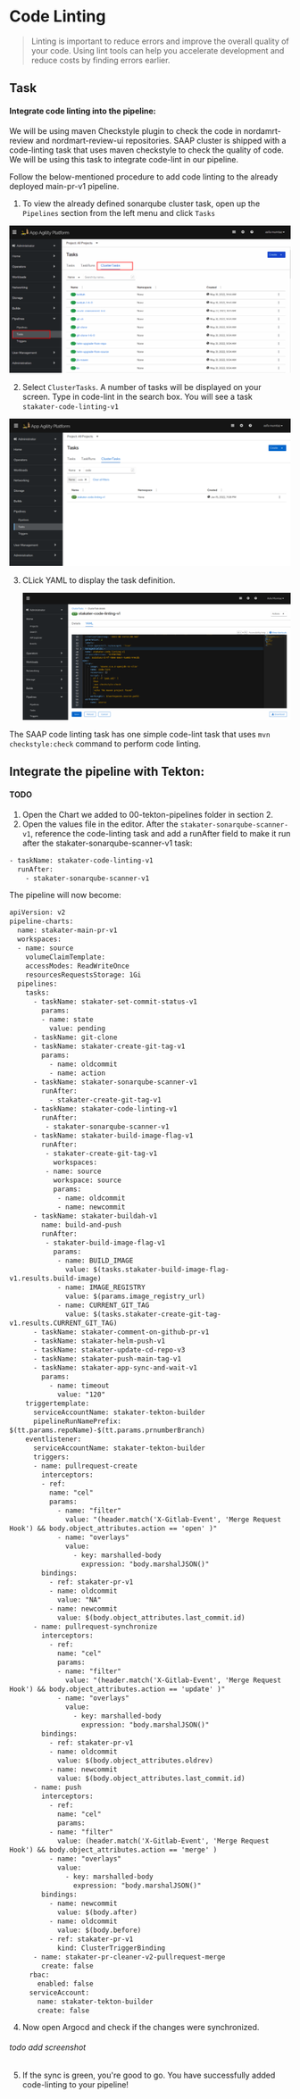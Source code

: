 # Code Linting
> Linting is important to reduce errors and improve the overall quality of your code. Using lint tools can help you accelerate development and reduce costs by finding errors earlier.

## Task

#### Integrate code linting into the pipeline:

We will be using maven Checkstyle plugin to check the code in nordamrt-review and nordmart-review-ui repositories.
SAAP cluster is shipped with a code-linting task that uses maven checkstyle to check the quality of code. We will be using this task to integrate code-lint in our pipeline.

Follow the below-mentioned procedure to add code linting to the already deployed main-pr-v1 pipeline.

1. To view the already defined sonarqube cluster task, open up the `Pipelines` section from the left menu and click `Tasks`
    
  ![cluster-tasks](./images/cluster-tasks.png)


2. Select `ClusterTasks`. A number of tasks will be displayed on your screen. Type in code-lint in the search box. You will see a task ` stakater-code-linting-v1`
   
  ![code-lint-task](./images/code-lint-task.png)

3. CLick YAML to display the task definition.

   ![code-lint-yaml](./images/code-lint-yaml.png)

The SAAP code linting task has one simple code-lint task that uses `mvn checkstyle:check` command to perform code linting.

## Integrate the pipeline with Tekton:
#### TODO
1. Open the Chart we added to 00-tekton-pipelines folder in section 2.
2. Open the values file in the editor. After the `stakater-sonarqube-scanner-v1`, reference the code-linting task and add a runAfter field to make it run after the stakater-sonarqube-scanner-v1 task:

```
- taskName: stakater-code-linting-v1
  runAfter:
    - stakater-sonarqube-scanner-v1

```
The pipeline will now become:
   ````
   apiVersion: v2
   pipeline-charts:
     name: stakater-main-pr-v1
     workspaces:
     - name: source
       volumeClaimTemplate:
       accessModes: ReadWriteOnce
       resourcesRequestsStorage: 1Gi
     pipelines:
       tasks:
         - taskName: stakater-set-commit-status-v1
           params:
           - name: state
             value: pending
         - taskName: git-clone
         - taskName: stakater-create-git-tag-v1
           params:
             - name: oldcommit
             - name: action
         - taskName: stakater-sonarqube-scanner-v1
           runAfter:
             - stakater-create-git-tag-v1
         - taskName: stakater-code-linting-v1
           runAfter:
            - stakater-sonarqube-scanner-v1
         - taskName: stakater-build-image-flag-v1
           runAfter:
            - stakater-create-git-tag-v1
              workspaces:
            - name: source
              workspace: source
              params:
               - name: oldcommit
               - name: newcommit
         - taskName: stakater-buildah-v1
           name: build-and-push
           runAfter:
            - stakater-build-image-flag-v1
              params:
               - name: BUILD_IMAGE
                 value: $(tasks.stakater-build-image-flag-v1.results.build-image)
               - name: IMAGE_REGISTRY
                 value: $(params.image_registry_url)
               - name: CURRENT_GIT_TAG
                 value: $(tasks.stakater-create-git-tag-v1.results.CURRENT_GIT_TAG)
         - taskName: stakater-comment-on-github-pr-v1
         - taskName: stakater-helm-push-v1
         - taskName: stakater-update-cd-repo-v3
         - taskName: stakater-push-main-tag-v1
         - taskName: stakater-app-sync-and-wait-v1
           params:
             - name: timeout
               value: "120"
       triggertemplate:
         serviceAccountName: stakater-tekton-builder
         pipelineRunNamePrefix: $(tt.params.repoName)-$(tt.params.prnumberBranch)
       eventlistener:
         serviceAccountName: stakater-tekton-builder
         triggers:
         - name: pullrequest-create
           interceptors:
           - ref:
             name: "cel"
             params:
               - name: "filter"
                 value: "(header.match('X-Gitlab-Event', 'Merge Request Hook') && body.object_attributes.action == 'open' )"
               - name: "overlays"
                 value:
                   - key: marshalled-body
                     expression: "body.marshalJSON()"
           bindings:
             - ref: stakater-pr-v1
             - name: oldcommit
               value: "NA"
             - name: newcommit
               value: $(body.object_attributes.last_commit.id)
         - name: pullrequest-synchronize
           interceptors:
             - ref:
               name: "cel"            
               params:
               - name: "filter"
                 value: "(header.match('X-Gitlab-Event', 'Merge Request Hook') && body.object_attributes.action == 'update' )"
               - name: "overlays"
                 value:
                   - key: marshalled-body
                     expression: "body.marshalJSON()"
           bindings:
             - ref: stakater-pr-v1
             - name: oldcommit
               value: $(body.object_attributes.oldrev)
             - name: newcommit
               value: $(body.object_attributes.last_commit.id)
         - name: push
           interceptors:
             - ref:
               name: "cel"
               params:
             - name: "filter"
               value: (header.match('X-Gitlab-Event', 'Merge Request Hook') && body.object_attributes.action == 'merge' )
             - name: "overlays"
               value:
                 - key: marshalled-body
                   expression: "body.marshalJSON()"
           bindings:
             - name: newcommit
               value: $(body.after)
             - name: oldcommit
               value: $(body.before)
             - ref: stakater-pr-v1
               kind: ClusterTriggerBinding
         - name: stakater-pr-cleaner-v2-pullrequest-merge
           create: false
        rbac:
          enabled: false
        serviceAccount:
          name: stakater-tekton-builder
          create: false

````
4. Now open Argocd and check if the changes were synchronized.
  ###### todo add screenshot
5. If the sync is green, you're good to go. You have successfully added code-linting to your pipeline!


